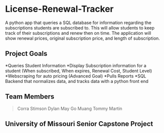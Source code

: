 # License-Renewal-Tracker
A python app that queries a SQL database for information regarding the subscriptions students are subscribed to. This will allow students to keep track of their subscriptions and renew then on time. The application will show renewal prices, original subscription price, and length of subscription. 



## Project Goals

*Queries Student Information
*Display Subscription information for a student (When subscribed, When expires, Renewal Cost, Student Level)
*Webscraping for auto pricing (Advanced Goal)
*Pulls Reports
*SQL Backend that normalizes data, and tracks data with a python front end


## Team Members

>Corra Stimson
>Dylan May
>Go Muang
>Tommy Martin


## University of Missouri Senior Capstone Project 
